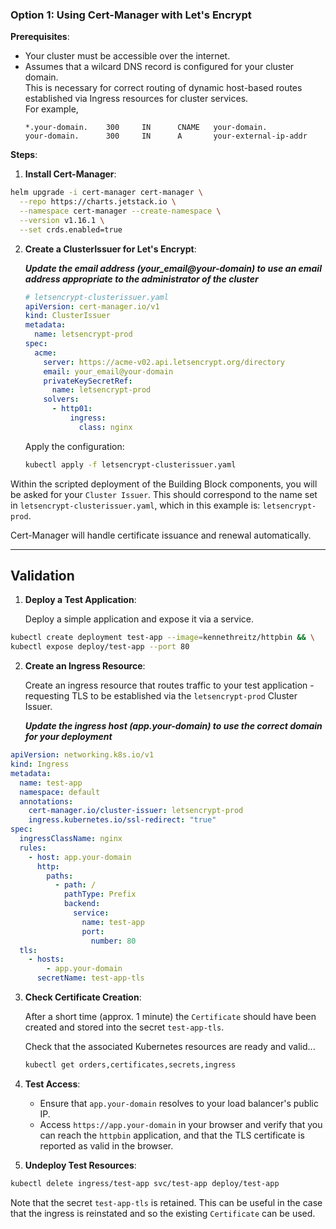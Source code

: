 
### Option 1: Using Cert-Manager with Let's Encrypt

**Prerequisites**:

- Your cluster must be accessible over the internet.
- Assumes that a wilcard DNS record is configured for your cluster domain.<br>
  This is necessary for correct routing of dynamic host-based routes established via Ingress resources for cluster services.<br>
  For example,<br>
  ```
  *.your-domain.    300     IN      CNAME   your-domain.
  your-domain.      300     IN      A       your-external-ip-addr
  ```

**Steps**:

1. **Install Cert-Manager**:

```bash
helm upgrade -i cert-manager cert-manager \
  --repo https://charts.jetstack.io \
  --namespace cert-manager --create-namespace \
  --version v1.16.1 \
  --set crds.enabled=true
```

2. **Create a ClusterIssuer for Let's Encrypt**:

   **_Update the email address (your_email@your-domain) to use an email address appropriate to the administrator of the cluster_**

   ```yaml
   # letsencrypt-clusterissuer.yaml
   apiVersion: cert-manager.io/v1
   kind: ClusterIssuer
   metadata:
     name: letsencrypt-prod
   spec:
     acme:
       server: https://acme-v02.api.letsencrypt.org/directory
       email: your_email@your-domain
       privateKeySecretRef:
         name: letsencrypt-prod
       solvers:
         - http01:
             ingress:
               class: nginx
   ```

   Apply the configuration:

   ```bash
   kubectl apply -f letsencrypt-clusterissuer.yaml
   ```


Within the scripted deployment of the Building Block components, you will be asked for your `Cluster Issuer`. This should correspond to the name set in `letsencrypt-clusterissuer.yaml`, which in this example is: `letsencrypt-prod`. 

Cert-Manager will handle certificate issuance and renewal automatically.

---

## Validation

1. **Deploy a Test Application**:

   Deploy a simple application and expose it via a service.

```bash
kubectl create deployment test-app --image=kennethreitz/httpbin && \
kubectl expose deploy/test-app --port 80
```

2. **Create an Ingress Resource**:

   Create an ingress resource that routes traffic to your test application - requesting TLS to be established via the `letsencrypt-prod` Cluster Issuer.

   **_Update the ingress host (app.your-domain) to use the correct domain for your deployment_**

```yaml
apiVersion: networking.k8s.io/v1
kind: Ingress
metadata:
  name: test-app
  namespace: default
  annotations:
    cert-manager.io/cluster-issuer: letsencrypt-prod
    ingress.kubernetes.io/ssl-redirect: "true"
spec:
  ingressClassName: nginx
  rules:
    - host: app.your-domain
      http:
        paths:
          - path: /
            pathType: Prefix
            backend:
              service:
                name: test-app
                port:
                  number: 80
  tls:
    - hosts:
        - app.your-domain
      secretName: test-app-tls
```

3. **Check Certificate Creation**:

   After a short time (approx. 1 minute) the `Certificate` should have been created and stored into the secret `test-app-tls`.

   Check that the associated Kubernetes resources are ready and valid...
   ```bash
   kubectl get orders,certificates,secrets,ingress
   ```

4. **Test Access**:

   - Ensure that `app.your-domain` resolves to your load balancer's public IP.
   - Access `https://app.your-domain` in your browser and verify that you can reach the `httpbin` application, and that the TLS certificate is reported as valid in the browser.

5. **Undeploy Test Resources**:

```bash
kubectl delete ingress/test-app svc/test-app deploy/test-app
```

Note that the secret `test-app-tls` is retained. This can be useful in the case that the ingress is reinstated and so the existing `Certificate` can be used.
